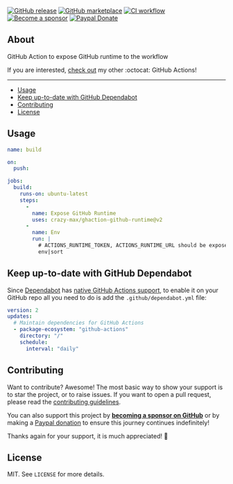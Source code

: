 [![GitHub release](https://img.shields.io/github/release/crazy-max/ghaction-github-runtime.svg?style=flat-square)](https://github.com/crazy-max/ghaction-github-runtime/releases/latest)
[![GitHub marketplace](https://img.shields.io/badge/marketplace-github--runtime-blue?logo=github&style=flat-square)](https://github.com/marketplace/actions/github-runtime)
[![CI workflow](https://img.shields.io/github/workflow/status/crazy-max/ghaction-dockerhub-mirror/ci?label=ci&logo=github&style=flat-square)](https://github.com/crazy-max/ghaction-dockerhub-mirror/actions?workflow=test)
[![Become a sponsor](https://img.shields.io/badge/sponsor-crazy--max-181717.svg?logo=github&style=flat-square)](https://github.com/sponsors/crazy-max)
[![Paypal Donate](https://img.shields.io/badge/donate-paypal-00457c.svg?logo=paypal&style=flat-square)](https://www.paypal.me/crazyws)

## About

GitHub Action to expose GitHub runtime to the workflow

If you are interested, [check out](https://git.io/Je09Y) my other :octocat: GitHub Actions!

___

* [Usage](#usage)
* [Keep up-to-date with GitHub Dependabot](#keep-up-to-date-with-github-dependabot)
* [Contributing](#contributing)
* [License](#license)

## Usage

```yaml
name: build

on:
  push:

jobs:
  build:
    runs-on: ubuntu-latest
    steps:
      -
        name: Expose GitHub Runtime
        uses: crazy-max/ghaction-github-runtime@v2
      -
        name: Env
        run: |
          # ACTIONS_RUNTIME_TOKEN, ACTIONS_RUNTIME_URL should be exposed
          env|sort
```

## Keep up-to-date with GitHub Dependabot

Since [Dependabot](https://docs.github.com/en/github/administering-a-repository/keeping-your-actions-up-to-date-with-github-dependabot)
has [native GitHub Actions support](https://docs.github.com/en/github/administering-a-repository/configuration-options-for-dependency-updates#package-ecosystem),
to enable it on your GitHub repo all you need to do is add the `.github/dependabot.yml` file:

```yaml
version: 2
updates:
  # Maintain dependencies for GitHub Actions
  - package-ecosystem: "github-actions"
    directory: "/"
    schedule:
      interval: "daily"
```

## Contributing

Want to contribute? Awesome! The most basic way to show your support is to star the project, or to raise issues. If
you want to open a pull request, please read the [contributing guidelines](.github/CONTRIBUTING.md).

You can also support this project by [**becoming a sponsor on GitHub**](https://github.com/sponsors/crazy-max) or by
making a [Paypal donation](https://www.paypal.me/crazyws) to ensure this journey continues indefinitely!

Thanks again for your support, it is much appreciated! :pray:

## License

MIT. See `LICENSE` for more details.
